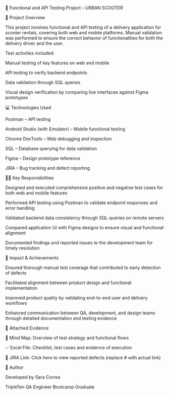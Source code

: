 🛴 Functional and API Testing Project – URBAN SCOOTER

📝 Project Overview

This project involves functional and API testing of a delivery application for scooter rentals, covering both web and mobile platforms. Manual validation was performed to ensure the correct behavior of functionalities for both the delivery driver and the user.

Test activities included:

Manual testing of key features on web and mobile

API testing to verify backend endpoints

Data validation through SQL queries

Visual design verification by comparing live interfaces against Figma prototypes

💻 Technologies Used

Postman – API testing

Android Studio (with Emulator) – Mobile functional testing

Chrome DevTools – Web debugging and inspection

SQL – Database querying for data validation

Figma – Design prototype reference

JIRA – Bug tracking and defect reporting

👩‍💼 Key Responsibilities

Designed and executed comprehensive positive and negative test cases for both web and mobile features

Performed API testing using Postman to validate endpoint responses and error handling

Validated backend data consistency through SQL queries on remote servers

Compared application UI with Figma designs to ensure visual and functional alignment

Documented findings and reported issues to the development team for timely resolution

🚀 Impact & Achievements

Ensured thorough manual test coverage that contributed to early detection of defects

Facilitated alignment between product design and functional implementation

Improved product quality by validating end-to-end user and delivery workflows

Enhanced communication between QA, development, and design teams through detailed documentation and testing evidence

📎 Attached Evidence

🧠 Mind Map: Overview of test strategy and functional flows

✅ Excel File: Checklist, test cases and evidence of execution

🐞 JIRA Link: Click here to view reported defects (replace # with actual link)

👤 Author

Developed by Sara Correa

TripleTen QA Engineer Bootcamp Graduate
